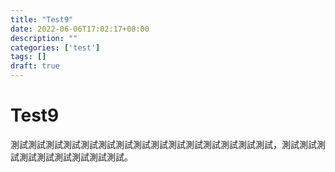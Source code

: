 ```yaml
---
title: "Test9"
date: 2022-06-06T17:02:17+08:00
description: ""
categories: ['test']
tags: []
draft: true
---
```

# Test9
測試測試測試測試測試測試測試測試測試測試測試測試測試測試測試，測試測試測試測試測試測試測試測試測試。
